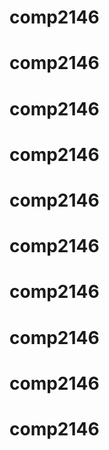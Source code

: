 # comp2146
# comp2146
# comp2146
# comp2146
# comp2146
# comp2146
# comp2146
# comp2146
# comp2146
# comp2146
